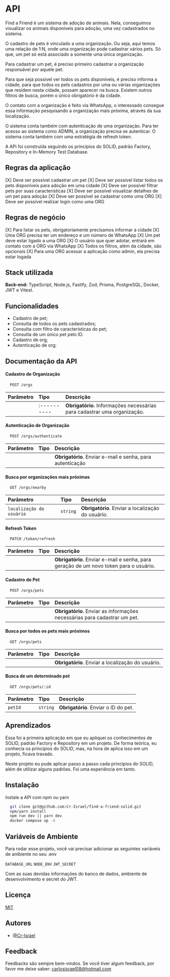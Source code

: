 # API

Find a Friend é um sistema de adoção de animais.
Nela, conseguimos visualizar os animais disponíveis para adoção, uma vez cadastrados no sistema.

O cadastro de pets é vinculado a uma organização. Ou seja, aqui temos uma relação de 1:N, onde uma organização pode cadastrar vários pets. Só que, um pet só está associado a somente uma única organização.

Para cadastrar um pet, é preciso primeiro cadastrar a organização responsável por aquele pet.

Para que seja possível ver todos os pets disponíveis, é preciso informa a cidade, para que todos os pets cadastros por uma ou várias organizações que residem nesta cidade, possam aparecer na busca. Existem outros filtros de busca, porém o único obrigatório é da cidade.

O contato com a organização é feito via WhatsApp, o interessado consegue essa informação pesquisando a organização mais próxima, através da sua localização.

O sistema conta também com autenticação de uma organização. Para ter acesso ao sistema como ADMIN, a organização precisa se autenticar.
O sistema conta também com uma estratégia de refresh token.

A APi foi construída seguindo os princípios do SOLID, padrão Factory, Repository e In-Memory Test Database.

## Regras da aplicação

[X] Deve ser possível cadastrar um pet
[X] Deve ser possível listar todos os pets disponíveis para adoção em uma cidade
[X] Deve ser possível filtrar pets por suas características
[X] Deve ser possível visualizar detalhes de um pet para adoção
[X] Deve ser possível se cadastrar como uma ORG
[X] Deve ser possível realizar login como uma ORG

## Regras de negócio

[X] Para listar os pets, obrigatoriamente precisamos informar a cidade
[X] Uma ORG precisa ter um endereço e um número de WhatsApp
[X] Um pet deve estar ligado a uma ORG
[X] O usuário que quer adotar, entrará em contato com a ORG via WhatsApp
[X] Todos os filtros, além da cidade, são opcionais
[X] Para uma ORG acessar a aplicação como admin, ela precisa estar logada

## Stack utilizada

**Back-end:** TypeScript, Node.js, Fastify, Zod, Prisma, PostgreSQL, Docker, JWT e Vitest.


## Funcionalidades

- Cadastro de pet;
- Consulta de todos os pets cadastrados;
- Consulta com filtro de características do pet;
- Consulta de um único pet pelo ID.
- Cadastro de org;
- Autenticação de org;

## Documentação da API

#### Cadastro de Organização

```http
  POST /orgs
```

| Parâmetro   | Tipo       | Descrição                           |
| :---------- | :--------- | :---------------------------------- |
|  | :---------- | **Obrigatório**. Informações necessárias para cadastrar uma organização. |

#### Autenticação de Organização

```http
  POST /orgs/authenticate
```

| Parâmetro   | Tipo       | Descrição                                   |
| :---------- | :--------- | :------------------------------------------ |
|     |     | **Obrigatório**. Enviar e-mail e senha, para autenticação |

#### Busca por organizações mais próximas

```http
  GET /orgs/nearby
```
| Parâmetro   | Tipo       | Descrição                                   |
| :---------- | :--------- | :------------------------------------------ |
|   `localização do usuário`   | `string` | **Obrigatório**. Enviar a localização do usuário.  |

#### Refresh Token

```http
  PATCH /token/refresh
```
| Parâmetro   | Tipo       | Descrição                                   |
| :---------- | :--------- | :------------------------------------------ |
|    |  | **Obrigatório**. Enviar e-mail e senha, para geração de um novo token para o usuário.  |

#### Cadastro de Pet

```http
  POST /orgs/pets
```

| Parâmetro   | Tipo       | Descrição                                   |
| :---------- | :--------- | :------------------------------------------ |
|     |      | **Obrigatório**. Enviar as informações necessárias para cadastrar um pet. |

#### Busca por todos os pets mais próximos

```http
  GET /orgs/pets
```

| Parâmetro   | Tipo       | Descrição                                   |
| :---------- | :--------- | :------------------------------------------ |
|     |      | **Obrigatório**. Enviar a localização do usuário. |

#### Busca de um determinado pet

```http
  GET /orgs/pets/:id
```

| Parâmetro   | Tipo       | Descrição                                   |
| :---------- | :--------- | :------------------------------------------ |
|  `petId`   |   `string`   | **Obrigatório**. Enviar o ID do pet. |

## Aprendizados

Essa foi a primeira aplicação em que eu apliquei os conhecimentos de SOLID, padrão Factory e Repository em um projeto. De forma teórica, eu conhecia os princípios do SOLID, mas, na hora de aplica isso em um projeto, ficava travado.

Neste projeto eu pude aplicar passo a passo cada princípios do SOLID, além de utilizar alguns padrões. Foi uma experiência em tanto.


## Instalação

Instale a API com npm ou yarn

```bash
  git clone git@github.com:Cr-Israel/find-a-friend-solid.git
  npm/yarn install
  npm run dev || yarn dev
  docker compose up -d
```
    
## Variáveis de Ambiente

Para rodar esse projeto, você vai precisar adicionar as seguintes variáveis de ambiente no seu .env

  `DATABASE_URL`
  `NODE_ENV`
  `JWT_SECRET`

Com as suas devidas informações do banco de dados, ambiente de desenvolvimento e secret do JWT.

## Licença

[MIT](https://choosealicense.com/licenses/mit/)


## Autores

- [@Cr-Israel](https://www.github.com/Cr-Israel)


## Feedback

Feedbacks são sempre bem-vindos.
Se você tiver algum feedback, por favor me deixe saber: carlosisrael08@hotmail.com

